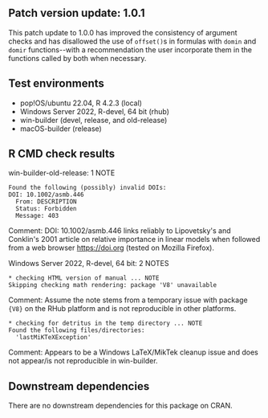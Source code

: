 ## Patch version update: 1.0.1

This patch update to 1.0.0 has improved the consistency of argument checks 
and has disallowed the use of `offset()`s in formulas with `domin` and `domir` 
functions--with a recommendation the user incorporate them in the functions 
called by both when necessary.

## Test environments

-   pop!OS/ubuntu 22.04, R 4.2.3 (local)
-   Windows Server 2022, R-devel, 64 bit (rhub)
-   win-builder (devel, release, and old-release)
-   macOS-builder (release)

## R CMD check results

win-builder-old-release: 1 NOTE

    Found the following (possibly) invalid DOIs:
    DOI: 10.1002/asmb.446
      From: DESCRIPTION
      Status: Forbidden
      Message: 403
      
Comment: DOI: 10.1002/asmb.446 links reliably to Lipovetsky's and Conklin's 2001 article on relative importance in linear models when followed from a web browser https://doi.org (tested on Mozilla Firefox).

Windows Server 2022, R-devel, 64 bit: 2 NOTES

    * checking HTML version of manual ... NOTE
    Skipping checking math rendering: package 'V8' unavailable
 
Comment: Assume the note stems from a temporary issue with package `{V8}` on the RHub platform and is not reproducible in other platforms.
    
    * checking for detritus in the temp directory ... NOTE
    Found the following files/directories:
      'lastMiKTeXException'
      
Comment: Appears to be a Windows LaTeX/MikTek cleanup issue and does not appear/is not reproducible in win-builder.

## Downstream dependencies

There are no downstream dependencies for this package on CRAN.
